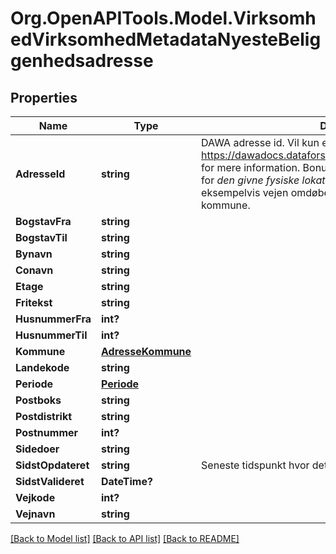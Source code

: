 # Org.OpenAPITools.Model.VirksomhedVirksomhedMetadataNyesteBeliggenhedsadresse

## Properties

Name | Type | Description | Notes
------------ | ------------- | ------------- | -------------
**AdresseId** | **string** | DAWA adresse id. Vil kun eksistere for danske adresser. Se https://dawadocs.dataforsyningen.dk/dok/api/adresse#opslag for mere information. Bonus information: DAWA id&#39;er er unikke for _den givne fysiske lokation_ og ændrer sig ikke, hvis eksempelvis vejen omdøbes eller bliver tilknyttet en ny kommune.  | [optional] 
**BogstavFra** | **string** |  | 
**BogstavTil** | **string** |  | 
**Bynavn** | **string** |  | 
**Conavn** | **string** |  | 
**Etage** | **string** |  | 
**Fritekst** | **string** |  | 
**HusnummerFra** | **int?** |  | 
**HusnummerTil** | **int?** |  | 
**Kommune** | [**AdresseKommune**](AdresseKommune.md) |  | 
**Landekode** | **string** |  | 
**Periode** | [**Periode**](Periode.md) |  | 
**Postboks** | **string** |  | 
**Postdistrikt** | **string** |  | 
**Postnummer** | **int?** |  | 
**Sidedoer** | **string** |  | 
**SidstOpdateret** | **string** | Seneste tidspunkt hvor dette objekt blev opdateret  | 
**SidstValideret** | **DateTime?** |  | [optional] 
**Vejkode** | **int?** |  | 
**Vejnavn** | **string** |  | 

[[Back to Model list]](../README.md#documentation-for-models) [[Back to API list]](../README.md#documentation-for-api-endpoints) [[Back to README]](../README.md)

